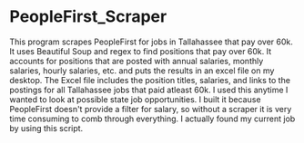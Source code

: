 # PeopleFirst_Scraper
This program scrapes PeopleFirst for jobs in Tallahassee that pay over 60k. It uses Beautiful Soup and regex to find positions that pay over 60k. It accounts for positions that are posted with annual salaries, monthly salaries, hourly salaries, etc. and puts the results in an excel file on my desktop. The Excel file includes the position titles, salaries, and links to the postings for all Tallahassee jobs that paid atleast 60k. I used this anytime I wanted to look at possible state job opportunities. I built it because PeopleFirst doesn't provide a filter for salary, so without a scraper it is very time consuming to comb through everything. I actually found my current job by using this script.
